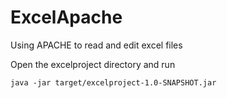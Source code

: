 # ExcelApache
Using APACHE to read and edit excel files

Open the excelproject directory and run 

`` java -jar target/excelproject-1.0-SNAPSHOT.jar
``

